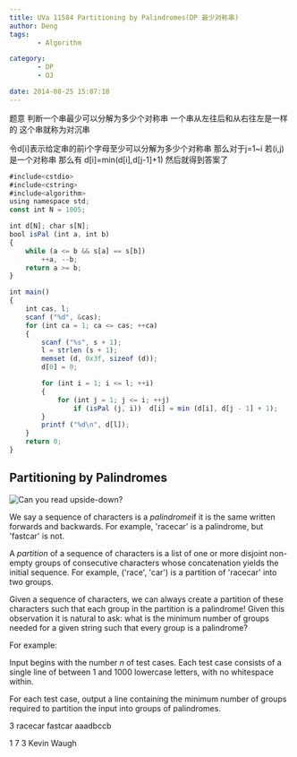 ```yaml
---
title: UVa 11584 Partitioning by Palindromes(DP 最少对称串)
author: Deng
tags: 
       - Algorithm

category: 
       - DP
       - OJ

date: 2014-08-25 15:07:18
---
```

题意 判断一个串最少可以分解为多少个对称串 一个串从左往后和从右往左是一样的 这个串就称为对沉串

令d[i]表示给定串的前i个字母至少可以分解为多少个对称串 那么对于j=1~i 若(i,j)是一个对称串 那么有 d[i]=min(d[i],d[j-1]+1) 然后就得到答案了

```js 
#include<cstdio>
#include<cstring>
#include<algorithm>
using namespace std;
const int N = 1005;

int d[N]; char s[N];
bool isPal (int a, int b)
{
    while (a <= b && s[a] == s[b])
        ++a, --b;
    return a >= b;
}

int main()
{
    int cas, l;
    scanf ("%d", &cas);
    for (int ca = 1; ca <= cas; ++ca)
    {
        scanf ("%s", s + 1);
        l = strlen (s + 1);
        memset (d, 0x3f, sizeof (d));
        d[0] = 0;

        for (int i = 1; i <= l; ++i)
        {
            for (int j = 1; j <= i; ++j)
                if (isPal (j, i))  d[i] = min (d[i], d[j - 1] + 1);
        }
        printf ("%d\n", d[l]);
    }
    return 0;
}
```

## Partitioning by Palindromes

![Can you read upside-down?](../images/dge.org-external-115-p11584-.png)

We say a sequence of characters is a *palindrome*if it is the same written forwards and backwards. For example, 'racecar' is a palindrome, but 'fastcar' is not.

A *partition* of a sequence of characters is a list of one or more disjoint non-empty groups of consecutive characters whose concatenation yields the initial sequence. For example, ('race', 'car') is a partition of 'racecar' into two groups.

Given a sequence of characters, we can always create a partition of these characters such that each group in the partition is a palindrome! Given this observation it is natural to ask: what is the minimum number of groups needed for a given string such that every group is a palindrome?

For example:

Input begins with the number *n* of test cases. Each test case consists of a single line of between 1 and 1000 lowercase letters, with no whitespace within.

For each test case, output a line containing the minimum number of groups required to partition the input into groups of palindromes.

3 racecar fastcar aaadbccb

1 7 3  Kevin Waugh